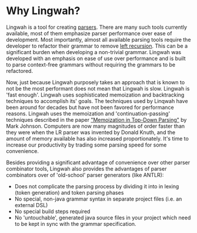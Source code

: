 # Why Lingwah? #

Lingwah is a tool for creating [parsers](http://en.wikipedia.org/wiki/Parsing).
There are many such tools currently available, most of them emphasize parser
performance over ease of development.  Most importantly, almost all available
parsing tools require the developer to refactor their grammar to remove
[left recursion](http://en.wikipedia.org/wiki/Left_recursion).
This can be a significant burden when developing a non-trivial grammar.
Lingwah was developed with an emphasis on ease of use over performance and is
built to parse context-free grammars without requiring the grammars to be refactored.

Now, just because Lingwah purposely takes an approach that is known to not be
the most performant does not mean that Lingwah is slow.  Lingwah is 'fast enough'.
Lingwah uses sophisticated memoization and backtracking techniques to accomplish
its' goals.  The techniques used by Linqwah have been around for decades but
have not been favored for performance reasons.
Lingwah uses the memoization and 'continuation-passing' techniques described
in the paper ["Memoization in Top-Down Parsing"](http://arxiv.org/PS_cache/cmp-lg/pdf/9504/9504016v1.pdf) by Mark Johnson.
Computers are now many magnitudes of order faster than they were when
the LR parser was invented by Donald Knuth, and the amount of memory available has also increased
proportionately.
It's time to increase our productivity by trading some parsing speed for some
convenience.

Besides providing a significant advantage of convenience over other parser combinator tools,
Lingwah also provides the advantages of parser combinators over of 'old-school' parser generators (like ANTLR):

  * Does not complicate the parsing process by dividing it into in lexing (token generation) and token parsing phases
  * No special, non-java grammar syntax in separate project files (i.e. an external DSL)
  * No special build steps required
  * No 'untouchable', generated java source files in your project which need to be kept in sync with the grammar specification.